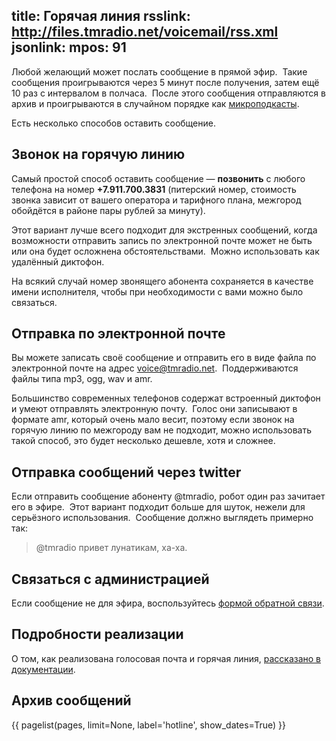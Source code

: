 title: Горячая линия
rsslink: http://files.tmradio.net/voicemail/rss.xml
jsonlink:
mpos: 91
---

Любой желающий может послать сообщение в прямой эфир.  Такие сообщения
проигрываются через 5 минут после получения, затем ещё 10 раз с интервалом в
полчаса.  После этого сообщения отправляются в архив и проигрываются в случайном
порядке как [микроподкасты](/programs/mcast/).

Есть несколько способов оставить сообщение.


## Звонок на горячую линию

Самый простой способ оставить сообщение — **позвонить** с любого телефона на
номер **+7.911.700.3831** (питерский номер, стоимость звонка зависит от вашего
оператора и тарифного плана, межгород обойдётся в районе пары рублей за минуту).

Этот вариант лучше всего подходит для экстренных сообщений, когда возможности
отправить запись по электронной почте может не быть или она будет осложнена
обстоятельствами.  Можно использовать как удалённый диктофон.

На всякий случай номер звонящего абонента сохраняется в качестве имени
исполнителя, чтобы при необходимости с вами можно было связаться.


## Отправка по электронной почте

Вы можете записать своё сообщение и отправить его в виде файла по электронной
почте на адрес [voice@tmradio.net](mailto:voice@tmradio.net).  Поддерживаются
файлы типа mp3, ogg, wav и amr.

Большинство современных телефонов содержат встроенный диктофон и умеют
отправлять электронную почту.  Голос они записывают в формате amr, который очень
мало весит, поэтому если звонок на горячую линию по межгороду вам не подходит,
можно использовать такой способ, это будет несколько дешевле, хотя и сложнее.


## Отправка сообщений через twitter

Если отправить сообщение абоненту @tmradio, робот один раз зачитает его в
эфире.  Этот вариант подходит больше для шуток, нежели для серьёзного
использования.  Сообщение должно выглядеть примерно так:

> @tmradio привет лунатикам, ха-ха.


## Связаться с администрацией

Если сообщение не для эфира, воспользуйтесь [формой обратной
связи](/feedback.html).


## Подробности реализации

О том, как реализована голосовая почта и горячая линия, [рассказано в
документации](http://code.google.com/p/ardj/wiki/Voicemail).


## Архив сообщений

{{ pagelist(pages, limit=None, label='hotline', show_dates=True) }}
